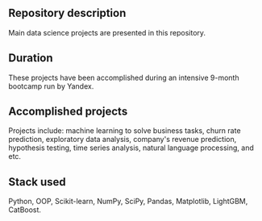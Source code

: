 ## Repository description
Main data science projects are presented in this repository.
## Duration
These projects have been accomplished during an intensive 9-month bootcamp run by Yandex.
## Accomplished projects
Projects include: machine learning to solve business tasks, churn rate prediction, exploratory data analysis, company's revenue prediction, hypothesis testing, time series analysis, natural language processing, and etc.  
## Stack used
Python, OOP, Scikit-learn, NumPy, SciPy, Pandas, Matplotlib, LightGBM, CatBoost.
